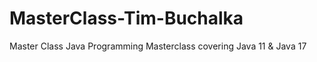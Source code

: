 # MasterClass-Tim-Buchalka
Master Class Java Programming Masterclass covering Java 11 &amp; Java 17
